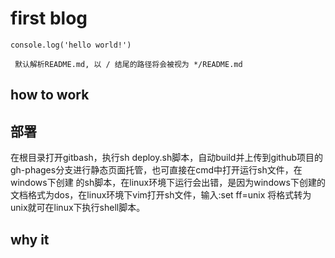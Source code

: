 
# first blog
```
console.log('hello world!')
```
 ```
  默认解析README.md, 以 / 结尾的路径将会被视为 */README.md
 ```
## how to work
## 部署
在根目录打开gitbash，执行sh deploy.sh脚本，自动build并上传到github项目的gh-phages分支进行静态页面托管，也可直接在cmd中打开运行sh文件，在windows下创建
的sh脚本，在linux环境下运行会出错，是因为windows下创建的文档格式为dos，在linux环境下vim打开sh文件，输入:set ff=unix
将格式转为unix就可在linux下执行shell脚本。

## why it
 